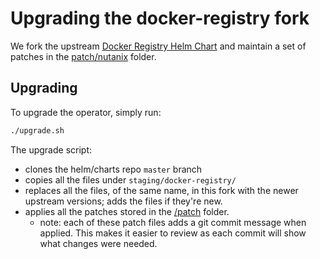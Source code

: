 # Upgrading the docker-registry fork

We fork the upstream [Docker Registry Helm Chart](https://github.com/twuni/docker-registry.helm) and maintain a set of patches in the [patch/nutanix](./patch/nutanix) folder.

## Upgrading

To upgrade the operator, simply run:
```sh
./upgrade.sh
```

The upgrade script:
- clones the helm/charts repo `master` branch
- copies all the files under `staging/docker-registry/`
- replaces all the files, of the same name, in this fork with the newer upstream versions; adds the files if they're new.
- applies all the patches stored in the [/patch](./patch) folder.
  - note: each of these patch files adds a git commit message when applied. This makes it easier to review as each commit will show what changes were needed.
